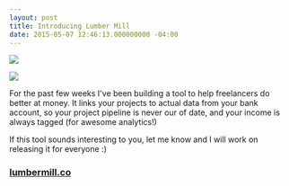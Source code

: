 ```yaml
---
layout: post
title: Introducing Lumber Mill
date: 2015-05-07 12:46:13.000000000 -04:00
---
```

![](http://s3.amazonaws.com/waterbear/portfolio/ghost/images/2015/May/fresh.png)

![](http://s3.amazonaws.com/waterbear/portfolio/ghost/images/2015/May/project_1.png)

For the past few weeks I've been building a tool to help freelancers do better at money. It links your projects to actual data from your bank account, so your project pipeline is never our of date, and your income is always tagged (for awesome analytics!) 

If this tool sounds interesting to you, let me know and I will work on releasing it for everyone :)

### [lumbermill.co](http://www.lumbermill.co)
